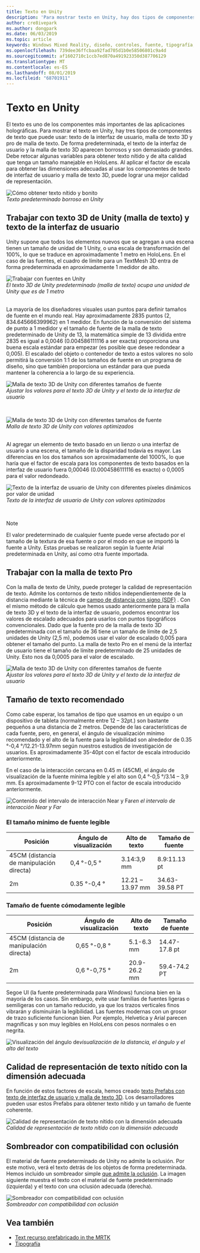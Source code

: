 ```yaml
---
title: Texto en Unity
description: 'Para mostrar texto en Unity, hay dos tipos de componentes de texto que puede usar: texto de la interfaz de usuario y malla de texto 3D.'
author: cre8ivepark
ms.author: dongpark
ms.date: 06/03/2019
ms.topic: article
keywords: Windows Mixed Reality, diseño, controles, fuente, tipografía, UI, UX
ms.openlocfilehash: 739dee36ffcbaa92fad705d1b0e58506801c9a4d
ms.sourcegitcommit: af1602710c1ccb7ed870a491923350d387706129
ms.translationtype: MT
ms.contentlocale: es-ES
ms.lasthandoff: 08/01/2019
ms.locfileid: "68701911"
---
```

# <a name="text-in-unity"></a>Texto en Unity

El texto es uno de los componentes más importantes de las aplicaciones holográficas. Para mostrar el texto en Unity, hay tres tipos de componentes de texto que puede usar: texto de la interfaz de usuario, malla de texto 3D y pro de malla de texto. De forma predeterminada, el texto de la interfaz de usuario y la malla de texto 3D aparecen borrosos y son demasiado grandes. Debe retocar algunas variables para obtener texto nítido y de alta calidad que tenga un tamaño manejable en HoloLens. Al aplicar el factor de escala para obtener las dimensiones adecuadas al usar los componentes de texto de interfaz de usuario y malla de texto 3D, puede lograr una mejor calidad de representación.

![Cómo obtener texto nítido y bonito](images/hug-text-02-640px.png)<br>
*Texto predeterminado borroso en Unity*

## <a name="working-with-unitys-3d-text-text-mesh-and-ui-text"></a>Trabajar con texto 3D de Unity (malla de texto) y texto de la interfaz de usuario

Unity supone que todos los elementos nuevos que se agregan a una escena tienen un tamaño de unidad de 1 Unity, o una escala de transformación del 100%, lo que se traduce en aproximadamente 1 metro en HoloLens. En el caso de las fuentes, el cuadro de límite para un TextMesh 3D entra de forma predeterminada en aproximadamente 1 medidor de alto.

![Trabajar con fuentes en Unity](images/640px-hug-text-03.png)<br>
*El texto 3D de Unity predeterminado (malla de texto) ocupa una unidad de Unity que es de 1 metro*

<br>
La mayoría de los diseñadores visuales usan puntos para definir tamaños de fuente en el mundo real. Hay aproximadamente 2835 puntos (2, 834.645666399962) en 1 medidor. En función de la conversión del sistema de punto a 1 medidor y el tamaño de fuente de la malla de texto predeterminado de Unity de 13, la matemática simple de 13 dividida entre 2835 es igual a 0,0046 (0.004586111116 a ser exacta) proporciona una buena escala estándar para empezar (es posible que desee redondear a 0,005). El escalado del objeto o contenedor de texto a estos valores no solo permitirá la conversión 1:1 de los tamaños de fuente en un programa de diseño, sino que también proporciona un estándar para que pueda mantener la coherencia a lo largo de su experiencia.

![Malla de texto 3D de Unity con diferentes tamaños de fuente](images/Text_In_Unity_Measurements1.png)<br>
*Ajustar los valores para el texto 3D de Unity y el texto de la interfaz de usuario*

<br>

![Malla de texto 3D de Unity con diferentes tamaños de fuente](images/hug-text-05-1000px.png)<br>
*Malla de texto 3D de Unity con valores optimizados*

<br>
Al agregar un elemento de texto basado en un lienzo o una interfaz de usuario a una escena, el tamaño de la disparidad todavía es mayor. Las diferencias en los dos tamaños son aproximadamente del 1000%, lo que haría que el factor de escala para los componentes de texto basados en la interfaz de usuario fuera 0,00046 (0.0004586111116 es exacto) o 0,0005 para el valor redondeado.

![Texto de la interfaz de usuario de Unity con diferentes píxeles dinámicos por valor de unidad](images/hug-text-04-1000px.png)<br>
*Texto de la interfaz de usuario de Unity con valores optimizados*

<br>

>[!NOTE]
>El valor predeterminado de cualquier fuente puede verse afectado por el tamaño de la textura de esa fuente o por el modo en que se importó la fuente a Unity. Estas pruebas se realizaron según la fuente Arial predeterminada en Unity, así como otra fuente importada.

## <a name="working-with-text-mesh-pro"></a>Trabajar con la malla de texto Pro

Con la malla de texto de Unity, puede proteger la calidad de representación de texto. Admite los contornos de texto nítidos independientemente de la distancia mediante la técnica de [campo de distancia con signo (SDF)](https://steamcdn-a.akamaihd.net/apps/valve/2007/SIGGRAPH2007_AlphaTestedMagnification.pdf) . Con el mismo método de cálculo que hemos usado anteriormente para la malla de texto 3D y el texto de la interfaz de usuario, podemos encontrar los valores de escalado adecuados para usarlos con puntos tipográficos convencionales. Dado que la fuente pro de la malla de texto 3D predeterminada con el tamaño de 36 tiene un tamaño de límite de 2,5 unidades de Unity (2,5 m), podemos usar el valor de escalado 0,005 para obtener el tamaño del punto. La malla de texto Pro en el menú de la interfaz de usuario tiene el tamaño de límite predeterminado de 25 unidades de Unity. Esto nos da 0,0005 para el valor de escalado.

![Malla de texto 3D de Unity con diferentes tamaños de fuente](images/Text_In_Unity_Measurements2.png)<br>
*Ajustar los valores para el texto 3D de Unity y el texto de la interfaz de usuario*

## <a name="recommended-text-size"></a>Tamaño de texto recomendado
Como cabe esperar, los tamaños de tipo que usamos en un equipo o un dispositivo de tableta (normalmente entre 12 – 32pt.) son bastante pequeños a una distancia de 2 metros. Depende de las características de cada fuente, pero, en general, el ángulo de visualización mínimo recomendado y el alto de la fuente para la legibilidad son alrededor de 0.35 °-0,4 °/12.21-13.97mm según nuestros estudios de investigación de usuarios. Es aproximadamente 35-40pt con el factor de escala introducido anteriormente. 

En el caso de la interacción cercana en 0.45 m (45CM), el ángulo de visualización de la fuente mínima legible y el alto son 0,4 °-0,5 °/3.14 – 3,9 mm. Es aproximadamente 9-12 PTO con el factor de escala introducido anteriormente.

![Contenido del intervalo](images/typography-distance-1000px.jpg)
de interacción Near y Far*en el intervalo de interacción Near y Far*

### <a name="the-minimum-legible-font-size"></a>El tamaño mínimo de fuente legible
| Posición | Ángulo de visualización | Alto de texto | Tamaño de fuente |
|---------|---------|---------|---------|
| 45CM (distancia de manipulación directa) | 0,4 °-0,5 ° | 3.14:3,9 mm | 8.9:11.13 pt |
| 2m | 0.35 °-0,4 ° | 12.21 – 13.97 mm | 34.63-39.58 PT |


### <a name="the-comfortably-legible-font-size"></a>Tamaño de fuente cómodamente legible
| Posición | Ángulo de visualización | Alto de texto | Tamaño de fuente |
|---------|---------|---------|---------|
| 45CM (distancia de manipulación directa) | 0,65 °-0,8 ° | 5.1-6.3 mm | 14.47-17.8 pt |
| 2m | 0,6 °-0,75 ° | 20.9-26.2 mm | 59.4-74.2 PT |

Segoe UI (la fuente predeterminada para Windows) funciona bien en la mayoría de los casos. Sin embargo, evite usar familias de fuentes ligeras o semiligeras con un tamaño reducido, ya que los trazos verticales finos vibrarán y disminuirán la legibilidad. Las fuentes modernas con un grosor de trazo suficiente funcionan bien. Por ejemplo, Helvetica y Arial parecen magníficas y son muy legibles en HoloLens con pesos normales o en negrita.


![Visualización del](images/Text_In_Unity_ViewingAngle.jpg)
ángulo de*visualización de la distancia, el ángulo y el alto del texto*

## <a name="sharp-text-rendering-quality-with-proper-dimension"></a>Calidad de representación de texto nítido con la dimensión adecuada

En función de estos factores de escala, hemos creado [texto Prefabs con texto de interfaz de usuario y malla de texto 3D](https://github.com/microsoft/MixedRealityToolkit-Unity/tree/mrtk_development/Assets/MixedRealityToolkit.SDK/StandardAssets/Prefabs/Text). Los desarrolladores pueden usar estos Prefabs para obtener texto nítido y un tamaño de fuente coherente.

![Calidad de representación de texto nítido con la dimensión adecuada](images/hug-text-06-1000px.png)<br>
*Calidad de representación de texto nítido con la dimensión adecuada*

## <a name="shader-with-occlusion-support"></a>Sombreador con compatibilidad con oclusión

El material de fuente predeterminado de Unity no admite la oclusión. Por este motivo, verá el texto detrás de los objetos de forma predeterminada. Hemos incluido un sombreador simple [que admite la oclusión](https://github.com/microsoft/MixedRealityToolkit-Unity/blob/mrtk_release/Assets/MixedRealityToolkit/StandardAssets/Shaders/Text3DShader.shader). La imagen siguiente muestra el texto con el material de fuente predeterminado (izquierda) y el texto con una oclusión adecuada (derecha).

![Sombreador con compatibilidad con oclusión](images/hug-text-07-1000px.png)<br>
*Sombreador con compatibilidad con oclusión*


## <a name="see-also"></a>Vea también
* [Text recurso prefabricado in the MRTK](https://github.com/microsoft/MixedRealityToolkit-Unity/tree/mrtk_development/Assets/MixedRealityToolkit.SDK/StandardAssets/Prefabs/Text)
* [Tipografía](typography.md)

 
